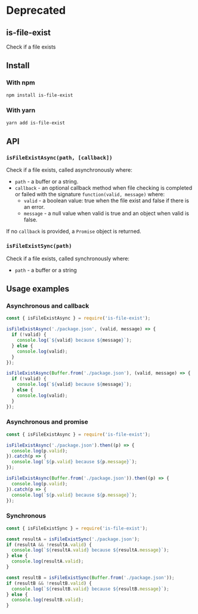 # Deprecated 
## is-file-exist
Check if a file exists 

## Install
### With npm
```bash
npm install is-file-exist
``` 

### With yarn
```bash
yarn add is-file-exist
``` 
## API

### `isFileExistAsync(path, [callback])`
Check if a file exists, called asynchronously where:
- `path` - a buffer or a string.
- `callback` - an optional callback method when file checking is completed or failed with the
  signature `function(valid, message)` where:
    - `valid` - a boolean value: true when the file exist and false if there is an error.
    - `message` - a null value when valid is true and an object when valid is false.

If no `callback` is provided, a `Promise` object is returned.

### `isFileExistSync(path)`
Check if a file exists, called synchronously where:
- `path` - a buffer or a string


## Usage examples

### Asynchronous and callback
```javascript
const { isFileExistAsync } = require('is-file-exist');

isFileExistAsync('./package.json', (valid, message) => {
  if (!valid) {
    console.log(`${valid} because ${message}`);
  } else {
    console.log(valid);
  }
});

isFileExistAsync(Buffer.from('./package.json'), (valid, message) => {
  if (!valid) {
    console.log(`${valid} because ${message}`);
  } else {
    console.log(valid);
  }
});
```

### Asynchronous and promise
```javascript
const { isFileExistAsync } = require('is-file-exist');

isFileExistAsync('./package.json').then((p) => {
  console.log(p.valid);
}).catch(p => {
  console.log(`${p.valid} because ${p.message}`);
});

isFileExistAsync(Buffer.from('./package.json')).then((p) => {
  console.log(p.valid);
}).catch(p => {
  console.log(`${p.valid} because ${p.message}`);
});
```

### Synchronous
```javascript
const { isFileExistSync } = require('is-file-exist');

const resultA = isFileExistSync('./package.json');
if (resultA && !resultA.valid) {
  console.log(`${resultA.valid} because ${resultA.message}`);
} else {
  console.log(resultA.valid);
}

const resultB = isFileExistSync(Buffer.from('./package.json'));
if (resultB && !resultB.valid) {
  console.log(`${resultB.valid} because ${resultB.message}`);
} else {
  console.log(resultB.valid);
}

```
